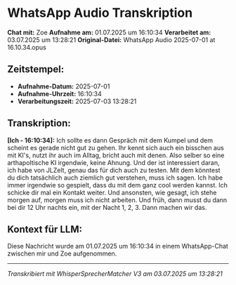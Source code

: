 # WhatsApp Audio Transkription

**Chat mit:** Zoe
**Aufnahme am:** 01.07.2025 um 16:10:34
**Verarbeitet am:** 03.07.2025 um 13:28:21
**Original-Datei:** WhatsApp Audio 2025-07-01 at 16.10.34.opus

## Zeitstempel:
- **Aufnahme-Datum:** 2025-07-01
- **Aufnahme-Uhrzeit:** 16:10:34
- **Verarbeitungszeit:** 2025-07-03 13:28:21

## Transkription:

**[Ich - 16:10:34]:** Ich sollte es dann Gespräch mit dem Kumpel und dem scheint es gerade nicht gut zu gehen.
Ihr kennt sich auch ein bisschen aus mit KI's, nutzt ihr auch im Alltag, bricht auch mit denen.
Also selber so eine arthapoltische KI irgendwie, keine Ahnung.
Und der ist interessiert daran, ich habe von JLZelt, genau das für dich auch zu testen.
Mit dem könntest du dich tatsächlich auch ziemlich gut verstehen, muss ich sagen.
Ich habe immer irgendwie so gespielt, dass du mit dem ganz cool werden kannst.
Ich schicke dir mal ein Kontakt weiter.
Und ansonsten, wie gesagt, ich stehe morgen auf, morgen muss ich nicht arbeiten.
Und früh, dann musst du dann bei dir 12 Uhr nachts ein, mit der Nacht 1, 2, 3.
Dann machen wir das.

## Kontext für LLM:
Diese Nachricht wurde am 01.07.2025 um 16:10:34 in einem WhatsApp-Chat zwischen mir und Zoe aufgenommen.

---
*Transkribiert mit WhisperSprecherMatcher V3 am 03.07.2025 um 13:28:21*
